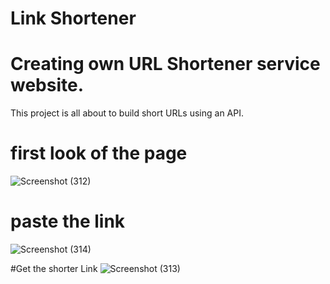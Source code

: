# Link Shortener 
# Creating own URL Shortener service website.
This project is all about to build short URLs using an API. 

# first look of the page
![Screenshot (312)](https://github.com/chandan063/forecast_weather-website/assets/106027583/d4ea7d6c-71d3-413e-8f4b-0bbca11e607b)

# paste the link
![Screenshot (314)](https://github.com/chandan063/forecast_weather-website/assets/106027583/536fd47d-e217-42d9-9679-051c88d05d4e)

#Get the shorter Link
![Screenshot (313)](https://github.com/chandan063/forecast_weather-website/assets/106027583/02211bc7-03f6-42c2-8efc-c4d4f087d139)
